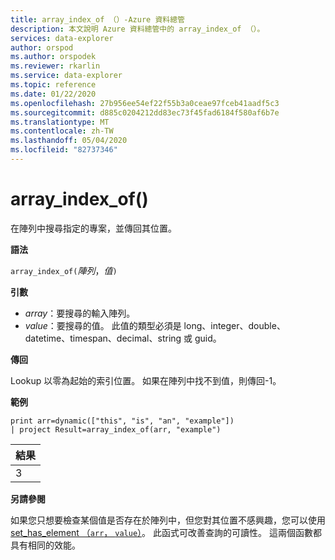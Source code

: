 ```yaml
---
title: array_index_of （）-Azure 資料總管
description: 本文說明 Azure 資料總管中的 array_index_of （）。
services: data-explorer
author: orspod
ms.author: orspodek
ms.reviewer: rkarlin
ms.service: data-explorer
ms.topic: reference
ms.date: 01/22/2020
ms.openlocfilehash: 27b956ee54ef22f55b3a0ceae97fceb41aadf5c3
ms.sourcegitcommit: d885c0204212dd83ec73f45fad6184f580af6b7e
ms.translationtype: MT
ms.contentlocale: zh-TW
ms.lasthandoff: 05/04/2020
ms.locfileid: "82737346"
---
```

# <a name="array_index_of"></a>array_index_of()

在陣列中搜尋指定的專案，並傳回其位置。

**語法**

`array_index_of(`*陣列*，*值*`)`

**引數**

* *array*：要搜尋的輸入陣列。
* *value*：要搜尋的值。 此值的類型必須是 long、integer、double、datetime、timespan、decimal、string 或 guid。

**傳回**

Lookup 以零為起始的索引位置。
如果在陣列中找不到值，則傳回-1。

**範例**

```kusto
print arr=dynamic(["this", "is", "an", "example"]) 
| project Result=array_index_of(arr, "example")
```

|結果|
|---|
|3|

**另請參閱**

如果您只想要檢查某個值是否存在於陣列中，但您對其位置不感興趣，您可以使用[set_has_element （`arr`， `value`）](sethaselementfunction.md)。 此函式可改善查詢的可讀性。 這兩個函數都具有相同的效能。
